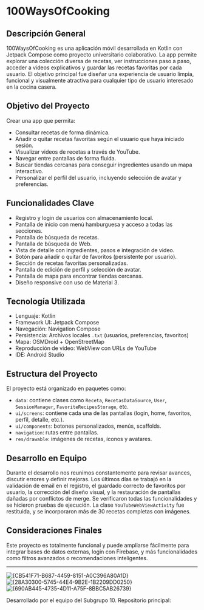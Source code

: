 # 100WaysOfCooking

## Descripción General

100WaysOfCooking es una aplicación móvil desarrollada en Kotlin con Jetpack Compose como proyecto universitario colaborativo. La app permite explorar una colección diversa de recetas, ver instrucciones paso a paso, acceder a videos explicativos y guardar las recetas favoritas por cada usuario. El objetivo principal fue diseñar una experiencia de usuario limpia, funcional y visualmente atractiva para cualquier tipo de usuario interesado en la cocina casera.

## Objetivo del Proyecto

Crear una app que permita:
- Consultar recetas de forma dinámica.
- Añadir o quitar recetas favoritas según el usuario que haya iniciado sesión.
- Visualizar videos de recetas a través de YouTube.
- Navegar entre pantallas de forma fluida.
- Buscar tiendas cercanas para conseguir ingredientes usando un mapa interactivo.
- Personalizar el perfil del usuario, incluyendo selección de avatar y preferencias.

## Funcionalidades Clave

- Registro y login de usuarios con almacenamiento local.
- Pantalla de inicio con menú hamburguesa y acceso a todas las secciones.
- Pantalla de búsqueda de recetas.
- Pantalla de búsqueda de Web.
- Vista de detalle con ingredientes, pasos e integración de video.
- Botón para añadir o quitar de favoritos (persistente por usuario).
- Sección de recetas favoritas personalizadas.
- Pantalla de edición de perfil y selección de avatar.
- Pantalla de mapa para encontrar tiendas cercanas.
- Diseño responsive con uso de Material 3.

## Tecnología Utilizada

- Lenguaje: Kotlin
- Framework UI: Jetpack Compose
- Navegación: Navigation Compose
- Persistencia: Archivos locales `.txt` (usuarios, preferencias, favoritos)
- Mapa: OSMDroid + OpenStreetMap
- Reproducción de video: WebView con URLs de YouTube
- IDE: Android Studio

## Estructura del Proyecto

El proyecto está organizado en paquetes como:

- `data`: contiene clases como `Receta`, `RecetasDataSource`, `User`, `SessionManager`, `FavoriteRecipesStorage`, etc.
- `ui/screens`: contiene cada una de las pantallas (login, home, favoritos, perfil, detalle, etc.).
- `ui/components`: botones personalizados, menús, scaffolds.
- `navigation`: rutas entre pantallas.
- `res/drawable`: imágenes de recetas, íconos y avatares.

## Desarrollo en Equipo

Durante el desarrollo nos reunimos constantemente para revisar avances, discutir errores y definir mejoras. Los últimos días se trabajó en la validación de email en el registro, el guardado correcto de favoritos por usuario, la corrección del diseño visual, y la restauración de pantallas dañadas por conflictos de merge. Se verificaron todas las funcionalidades y se hicieron pruebas de ejecución. La clase `YouTubeWebViewActivity` fue restituida, y se incorporaron más de 30 recetas completas con imágenes.

## Consideraciones Finales

Este proyecto es totalmente funcional y puede ampliarse fácilmente para integrar bases de datos externas, login con Firebase, y más funcionalidades como filtros avanzados o recomendaciones inteligentes.

---
![{CB541F71-B687-4459-8151-A0C396A80A1D}](https://github.com/user-attachments/assets/b90e61ab-445a-4101-bbfa-793db13b7079)
![{28A30300-5745-44E4-9B2E-1B2209DD0250}](https://github.com/user-attachments/assets/2a0489db-bb56-4c57-a257-7e218a7538f4)
![{690AB445-4735-4D11-A75F-8BBC5AB26739}](https://github.com/user-attachments/assets/68830854-6d3e-495a-818a-8dcf2d023c96)


Desarrollado por el equipo del Subgrupo 10. Repositorio principal:  
